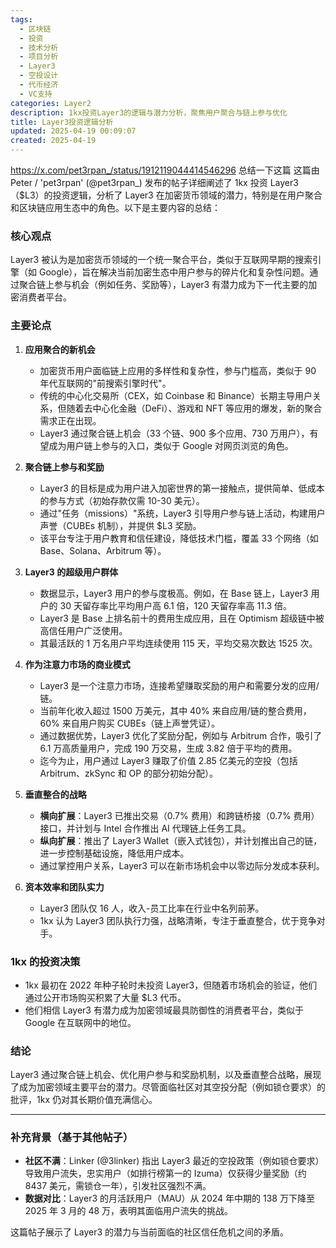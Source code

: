 ```yaml
---
tags:
  - 区块链
  - 投资
  - 技术分析
  - 项目分析
  - Layer3
  - 空投设计
  - 代币经济
  - VC支持
categories: Layer2
description: 1kx投资Layer3的逻辑与潜力分析，聚焦用户聚合与链上参与优化
title: Layer3投资逻辑分析
updated: 2025-04-19 00:09:07
created: 2025-04-19
---
```

https://x.com/pet3rpan_/status/1912119044414546296 总结一下这篇
这篇由 Peter / 'pet3rpan' (@pet3rpan_) 发布的帖子详细阐述了 1kx 投资 Layer3（$L3）的投资逻辑，分析了 Layer3 在加密货币领域的潜力，特别是在用户聚合和区块链应用生态中的角色。以下是主要内容的总结：

### 核心观点
Layer3 被认为是加密货币领域的一个统一聚合平台，类似于互联网早期的搜索引擎（如 Google），旨在解决当前加密生态中用户参与的碎片化和复杂性问题。通过聚合链上参与机会（例如任务、奖励等），Layer3 有潜力成为下一代主要的加密消费者平台。

### 主要论点
1. **应用聚合的新机会**
   - 加密货币用户面临链上应用的多样性和复杂性，参与门槛高，类似于 90 年代互联网的"前搜索引擎时代"。
   - 传统的中心化交易所（CEX，如 Coinbase 和 Binance）长期主导用户关系，但随着去中心化金融（DeFi）、游戏和 NFT 等应用的爆发，新的聚合需求正在出现。
   - Layer3 通过聚合链上机会（33 个链、900 多个应用、730 万用户），有望成为用户链上参与的入口，类似于 Google 对网页浏览的角色。

2. **聚合链上参与和奖励**
   - Layer3 的目标是成为用户进入加密世界的第一接触点，提供简单、低成本的参与方式（初始存款仅需 10-30 美元）。
   - 通过"任务（missions）"系统，Layer3 引导用户参与链上活动，构建用户声誉（CUBEs 机制），并提供 $L3 奖励。
   - 该平台专注于用户教育和信任建设，降低技术门槛，覆盖 33 个网络（如 Base、Solana、Arbitrum 等）。

3. **Layer3 的超级用户群体**
   - 数据显示，Layer3 用户的参与度极高。例如，在 Base 链上，Layer3 用户的 30 天留存率比平均用户高 6.1 倍，120 天留存率高 11.3 倍。
   - Layer3 是 Base 上排名前十的费用生成应用，且在 Optimism 超级链中被高信任用户广泛使用。
   - 其最活跃的 1 万名用户平均连续使用 115 天，平均交易次数达 1525 次。

4. **作为注意力市场的商业模式**
   - Layer3 是一个注意力市场，连接希望赚取奖励的用户和需要分发的应用/链。
   - 当前年化收入超过 1500 万美元，其中 40% 来自应用/链的整合费用，60% 来自用户购买 CUBEs（链上声誉凭证）。
   - 通过数据优势，Layer3 优化了奖励分配，例如与 Arbitrum 合作，吸引了 6.1 万高质量用户，完成 190 万交易，生成 3.82 倍于平均的费用。
   - 迄今为止，用户通过 Layer3 赚取了价值 2.85 亿美元的空投（包括 Arbitrum、zkSync 和 OP 的部分初始分配）。

5. **垂直整合的战略**
   - **横向扩展**：Layer3 已推出交易（0.7% 费用）和跨链桥接（0.7% 费用）接口，并计划与 Intel 合作推出 AI 代理链上任务工具。
   - **纵向扩展**：推出了 Layer3 Wallet（嵌入式钱包），并计划推出自己的链，进一步控制基础设施，降低用户成本。
   - 通过掌控用户关系，Layer3 可以在新市场机会中以零边际分发成本获利。

6. **资本效率和团队实力**
   - Layer3 团队仅 16 人，收入-员工比率在行业中名列前茅。
   - 1kx 认为 Layer3 团队执行力强，战略清晰，专注于垂直整合，优于竞争对手。

### 1kx 的投资决策
- 1kx 最初在 2022 年种子轮时未投资 Layer3，但随着市场机会的验证，他们通过公开市场购买积累了大量 $L3 代币。
- 他们相信 Layer3 有潜力成为加密领域最具防御性的消费者平台，类似于 Google 在互联网中的地位。

### 结论
Layer3 通过聚合链上机会、优化用户参与和奖励机制，以及垂直整合战略，展现了成为加密领域主要平台的潜力。尽管面临社区对其空投分配（例如锁仓要求）的批评，1kx 仍对其长期价值充满信心。

---

### 补充背景（基于其他帖子）
- **社区不满**：Linker (@3linker) 指出 Layer3 最近的空投政策（例如锁仓要求）导致用户流失，忠实用户（如排行榜第一的 Izuma）仅获得少量奖励（约 8437 美元，需锁仓一年），引发社区强烈不满。
- **数据对比**：Layer3 的月活跃用户（MAU）从 2024 年中期的 138 万下降至 2025 年 3 月的 48 万，表明其面临用户流失的挑战。

这篇帖子展示了 Layer3 的潜力与当前面临的社区信任危机之间的矛盾。